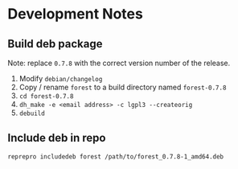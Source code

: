 # Development Notes

## Build deb package

Note: replace `0.7.8` with the correct version number of the release.

1. Modify `debian/changelog`
2. Copy / rename `forest` to a build directory named `forest-0.7.8`
3. `cd forest-0.7.8`
4. `dh_make -e <email address> -c lgpl3 --createorig`
5. `debuild`

## Include deb in repo

`reprepro includedeb forest /path/to/forest_0.7.8-1_amd64.deb`